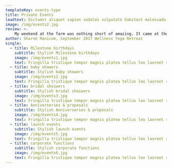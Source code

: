 ```yaml
---
templateKey: events-type
title: Private Events
leadtext: Dictumst aliquet sapien sodales vulputate habitant malesuada purus sociosqu finibus non luctus himenaeos ante dolor cubilia lectus facilisi ullamcorper erat
image: /img/events2.jpg
review: >-
    My weekend at the farm was nothing short of amazing. It came at the perfect time in my life when I was feeling rather depleted. Carly’s hospitality was incredible, she whips up the most amazing vegan meals that keep you on top of the world. The retreat is beautiful and the time spent with wonderful women allowed me to step into my power and break down trust barriers. Highly recommend for anyone needing relaxation and a bit of a reset. PS: the yoga and massages were also incredible! There’s too much to mention...... Just Go! It’ll be good for you
author: Sharné Manicom, September 2017 Wellness Yoga Retreat
single:
  - title: Milestone birthdays
    subtitle: Stylish Milestone birthdays
    image: /img/events1.jpg
    text: Fringilla tristique tempor magnis platea tellus leo laoreet ringilla tristique tempor magnis platea tellus leo laoreetringilla tristique tempor magnis platea tellus leo laoreet
  - title: baby showers
    subtitle: Stylish baby showers
    image: /img/events2.jpg
    text: Fringilla tristique tempor magnis platea tellus leo laoreet ringilla tristique tempor magnis platea tellus leo laoreetringilla tristique tempor magnis platea tellus leo laoreet
  - title: bridal shoiwers
    subtitle: Stylish bridal shoiwers
    image: /img/events3.jpg
    text: Fringilla tristique tempor magnis platea tellus leo laoreet ringilla tristique tempor magnis platea tellus leo laoreetringilla tristique tempor magnis platea tellus leo laoreet
  - title: Anniverseries & proposals
    subtitle: Stylish Anniverseries & proposals
    image: /img/events4.jpg
    text: Fringilla tristique tempor magnis platea tellus leo laoreet ringilla tristique tempor magnis platea tellus leo laoreetringilla tristique tempor magnis platea tellus leo laoreet
  - title: launch events
    subtitle: Stylish launch events
    image: /img/events5.jpg
    text: Fringilla tristique tempor magnis platea tellus leo laoreet ringilla tristique tempor magnis platea tellus leo laoreetringilla tristique tempor magnis platea tellus leo laoreet
  - title: corporate functions
    subtitle: Stylish corporate functions
    image: /img/events6.jpg
    text: Fringilla tristique tempor magnis platea tellus leo laoreet ringilla tristique tempor magnis platea tellus leo laoreetringilla tristique tempor magnis platea tellus leo laoreet
---
```

